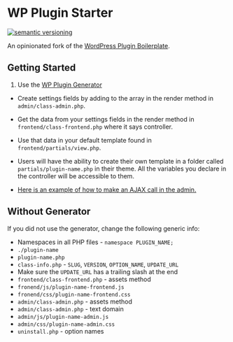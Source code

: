 # WP Plugin Starter

[![semantic versioning](https://img.shields.io/github/release/joshcummingsdesign/wp-plugin-starter.svg)](https://github.com/joshcummingsdesign/wp-plugin-starter)

An opinionated fork of the [WordPress Plugin Boilerplate](https://github.com/DevinVinson/WordPress-Plugin-Boilerplate).

## Getting Started

1. Use the [WP Plugin Generator](https://plugin.joshcummingsdesign.com)

* Create settings fields by adding to the array in the render method in `admin/class-admin.php`.

* Get the data from your settings fields in the render method in `frontend/class-frontend.php` where it says controller.

* Use that data in your default template found in `frontend/partials/view.php`.

* Users will have the ability to create their own template in a folder called `partials/plugin-name.php` in their theme. All the variables you declare in the controller will be accessible to them.

* [Here is an example of how to make an AJAX call in the admin.](https://github.com/joshcummingsdesign/wp-plugin-starter/issues/17)

## Without Generator

If you did not use the generator, change the following generic info:
  * Namespaces in all PHP files - `namespace PLUGIN_NAME;`
  * `./plugin-name`
  * `plugin-name.php`
  * `class-info.php` - `SLUG`, `VERSION`, `OPTION_NAME`, `UPDATE_URL`
  * Make sure the `UPDATE_URL` has a trailing slash at the end
  * `frontend/class-frontend.php` - assets method
  * `fronend/js/plugin-name-frontend.js`
  * `fronend/css/plugin-name-frontend.css`
  * `admin/class-admin.php` - assets method
  * `admin/class-admin.php` - text domain
  * `admin/js/plugin-name-admin.js`
  * `admin/css/plugin-name-admin.css`
  * `uninstall.php` - option names
